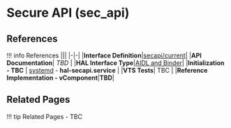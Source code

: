 # Secure API (sec_api)

## References

!!! info References
    |||
    |-|-|
    |**Interface Definition**|[secapi/current](https://github.com/rdkcentral/rdk-halif-aidl/tree/main/secapi/current)|
    |**API Documentation**| *TBD* |
    |**HAL Interface Type**|[AIDL and Binder](../../../introduction/aidl_and_binder.md)|
    |**Initialization - TBC** | [systemd](../../../vsi/systemd/current/systemd.md) - **hal-secapi.service** |
    |**VTS Tests**| TBC |
    |**Reference Implementation - vComponent**|**TBD**|

## Related Pages

!!! tip Related Pages
    - TBC
